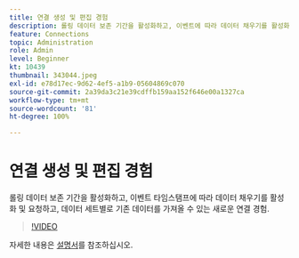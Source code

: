```yaml
---
title: 연결 생성 및 편집 경험
description: 롤링 데이터 보존 기간을 활성화하고, 이벤트에 따라 데이터 채우기를 활성화 및 요청할 수 있는 새로운 연결 경험... (설명은 60~160자 사이여야 함)
feature: Connections
topic: Administration
role: Admin
level: Beginner
kt: 10439
thumbnail: 343044.jpeg
exl-id: e78d17ec-9d62-4ef5-a1b9-05604869c070
source-git-commit: 2a39da3c21e39cdffb159aa152f646e00a1327ca
workflow-type: tm+mt
source-wordcount: '81'
ht-degree: 100%

---
```


# 연결 생성 및 편집 경험

롤링 데이터 보존 기간을 활성화하고, 이벤트 타임스탬프에 따라 데이터 채우기를 활성화 및 요청하고, 데이터 세트별로 기존 데이터를 가져올 수 있는 새로운 연결 경험.

>[!VIDEO](https://video.tv.adobe.com/v/3409302/?quality=12&learn=on&captions=kor)

자세한 내용은 [설명서](https://experienceleague.adobe.com/docs/analytics-platform/using/cja-connections/create-connection.html?lang=ko)를 참조하십시오.
